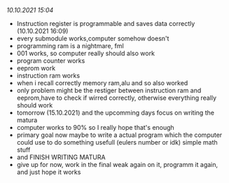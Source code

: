 *10.10.2021 15:04*
- Instruction register is programmable and saves data correctly (10.10.2021 16:09)
- every submodule works,computer somehow doesn't
- programming ram is a nightmare, fml
- 001 works, so computer really should also work
- program counter works
- eeprom work
- instruction ram works
- when i recall correctly memory ram,alu and so also worked
- only problem might be the restiger between instruction ram and eeprom,have to check if wirred correctly, otherwise everything really should work
- tomorrow (15.10.2021) and the upcomming days focus on writing the matura
- computer works to 90% so I really hope that's enough
- primary goal now maybe to write a actual program which the computer could use to do something usefull (eulers number or idk) simple math stuff
- and FINISH WRITING MATURA
- give up for now, work in the final weak again on it, programm it again, and just hope it works